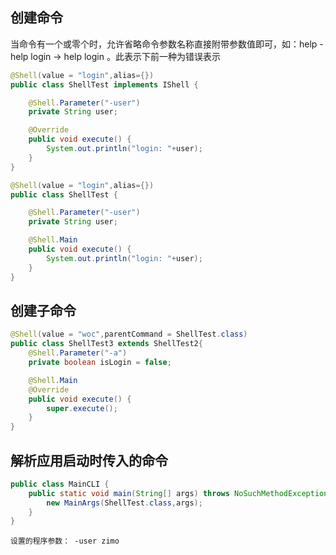 ## 创建命令
当命令有一个或零个时，允许省略命令参数名称直接附带参数值即可，如：help -help login  -> help login 。此表示下前一种为错误表示
```java
@Shell(value = "login",alias={})
public class ShellTest implements IShell {

    @Shell.Parameter("-user")
    private String user;

    @Override
    public void execute() {
        System.out.println("login: "+user);
    }
}
```

```java
@Shell(value = "login",alias={})
public class ShellTest {

    @Shell.Parameter("-user")
    private String user;

    @Shell.Main
    public void execute() {
        System.out.println("login: "+user);
    }
}
```
## 创建子命令
```java
@Shell(value = "woc",parentCommand = ShellTest.class)
public class ShellTest3 extends ShellTest2{
    @Shell.Parameter("-a")
    private boolean isLogin = false;

    @Shell.Main
    @Override
    public void execute() {
        super.execute();
    }
}
```

## 解析应用启动时传入的命令
```java
public class MainCLI {
    public static void main(String[] args) throws NoSuchMethodException, IllegalAccessException {
        new MainArgs(ShellTest.class,args);
    }
}
```

```
设置的程序参数： -user zimo
```